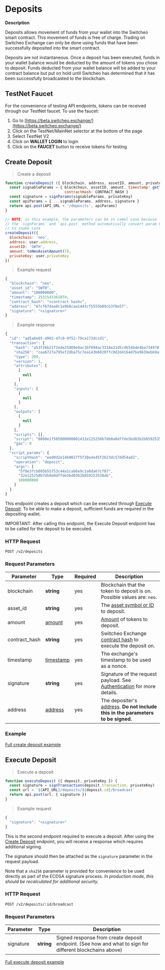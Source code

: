 # Deposits

**Description**

Deposits allows movement of funds from your wallet into the Switcheo smart contract.
This movement of funds is free of charge.
Trading on Switcheo Exchange can only be done using funds that have been successfully deposited into the smart contract.

Deposits are not instantaneous.
Once a deposit has been executed, funds in your wallet balance would be deducted by the amount of tokens you chose to deposit.
Funds deducted from your wallet balance will be added to your contract balance but put on hold until
Switcheo has determined that it has been successfully broadcasted to the blockchain.

## TestNet Faucet

For the convenience of testing API endpoints, tokens can be received through our TestNet faucet.
To use the faucet:

1. Go to [https://beta.switcheo.exchange/](https://beta.switcheo.exchange/)
2. Click on the TestNet/MainNet selector at the bottom of the page
3. Select TestNet V2
4. Click on **WALLET LOGIN** to login
5. Click on the **FAUCET** button to receive tokens for testing

## Create Deposit

> Create a deposit

```js
function createDeposit ({ blockchain, address, assetID, amount, privateKey }) {
  const signableParams = { blockchain, assetID, amount, timestamp: getTimestamp(),
                           contractHash: CONTRACT_HASH }
  const signature = signParams(signableParams, privateKey)
  const apiParams = { ...signableParams, address, signature }
  return api.post(API_URL + '/deposits', apiParams)
}

// NOTE: in this example, the parameters can be in camel case because
// the `signParams` and `api.post` method automatically convert param keys
// to snake case
createDeposit({
  blockchain: 'neo',
  address: user.address,
  assetID: 'SWTH',
  amount: toNeoAssetAmount(7),
  privateKey: user.privateKey
})
```

> Example request

```js
{
  "blockchain": "neo",
  "asset_id": "SWTH",
  "amount": "100000000",
  "timestamp": 1531543361074,
  "contract_hash": "<contract hash>",
  "address": "87cf67daa0c1e9b6caa1443cf5555b09cb3f8e5f",
  "signature": "<signature>"
}
```

> Example response

```js
{
  "id": "ad5a6e05-d992-47c0-9f52-79ca173dccd1",
  "transaction": {
    "hash": "a53f26b21f2ede25909e8ac3bf094ac3318e31d5cd654bde4ba734478f1368b2",
    "sha256": "caa6727a795ef2dba75c7ea143b6020ffc0d2d4164d7be9639ebb9a1bbd7a6d1",
    "type": 209,
    "version": 1,
    "attributes": [
      [
        null
      ]
    ],
    "inputs": [
      [
        null
      ]
    ],
    "outputs": [
      [
        null
      ]
    ],
    "scripts": [],
    "script": "0800e1f505000000001432e125258b7db0a0dffde5bd03b2b859253538ab145f8e3fcb095b55f53c44a1cab6e9c1a0da67cf8753c1076465706f73697467d24ad57dc53db2f245de0af3f527004be1d2d0ee",
    "gas": 0
  },
  "script_params": {
    "scriptHash": "eed0d2e14b0027f5f30ade45f2b23dc57dd54ad2",
    "operation": "deposit",
    "args": [
      "5f8e3fcb095b55f53c44a1cab6e9c1a0da67cf87",
      "32e125258b7db0a0dffde5bd03b2b859253538ab",
      100000000
    ]
  }
}
```

This endpoint creates a deposit which can be executed through [Execute Deposit](#execute-deposit).
To be able to make a deposit, sufficient funds are required in the depositing wallet.

<aside class="notice">
  IMPORTANT: After calling this endpoint, the Execute Deposit endpoint has to be called for the deposit to be executed.
</aside>

### HTTP Request

`POST /v2/deposits`

### Request Parameters

 Parameter         | Type       | Required | Description
------------------ | ---------- | -------- | ------------
 blockchain        | **string** | yes       | Blockchain that the token to deposit is on. Possible values are: `neo`.
 asset_id          | **string** | yes       | The [asset symbol or ID](#supported-assets) to deposit.
 amount            | [amount](#amounts) | yes       | [Amount](#amounts) of tokens to deposit.
 contract_hash     | **string** | yes       | Switcheo Exchange [contract hash](#contracts) to execute the deposit on.
 timestamp         | [timestamp](#timestamp)    | yes       | The exchange's timestamp to be used as a nonce.
 signature         | **string** | yes       | Signature of the request payload. See [Authentication](#authentication) for more details.
 address           | [address](#addresses) | yes       | The depositer's [address](#addresses). **Do not include this in the parameters to be signed.**


### Example

[Full create deposit example](https://github.com/ConjurTech/switcheo-api-examples/blob/master/src/examples/deposits/createDepositExample.js)

## Execute Deposit

> Execute a deposit

```js
function executeDeposit ({ deposit, privateKey }) {
  const signature = signTransaction(deposit.transaction, privateKey)
  const url = `${API_URL}/deposits/${deposit.id}/broadcast`
  return api.post(url, { signature })
}
```

> Example request

```js
{
  "signature": "<signature>"
}
```

This is the second endpoint required to execute a deposit.
After using the [Create Deposit](#create-deposit) endpoint,
you will receive a response which requires additional signing.

The signature should then be attached as the `signature` parameter in the request payload.

Note that a `sha256` parameter is provided for convenience to be used directly as part of the ECDSA signature process.
 *In production mode, this should be recalculated for additional security.*

### HTTP Request

`POST /v2/deposits/:id/broadcast`

### Request Parameters

 Parameter  | Type       | Description
 ---------- | ---------- | -----------
 signature | **string** | Signed response from create deposit endpoint. (See how and what to sign for different blockchains above)

 [Full execute deposit example](https://github.com/ConjurTech/switcheo-api-examples/blob/master/src/examples/deposits/executeDepositExample.js)
